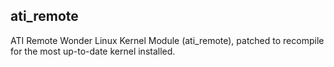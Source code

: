 ## ati_remote

ATI Remote Wonder Linux Kernel Module (ati_remote), patched to recompile for the
most up-to-date kernel installed.

